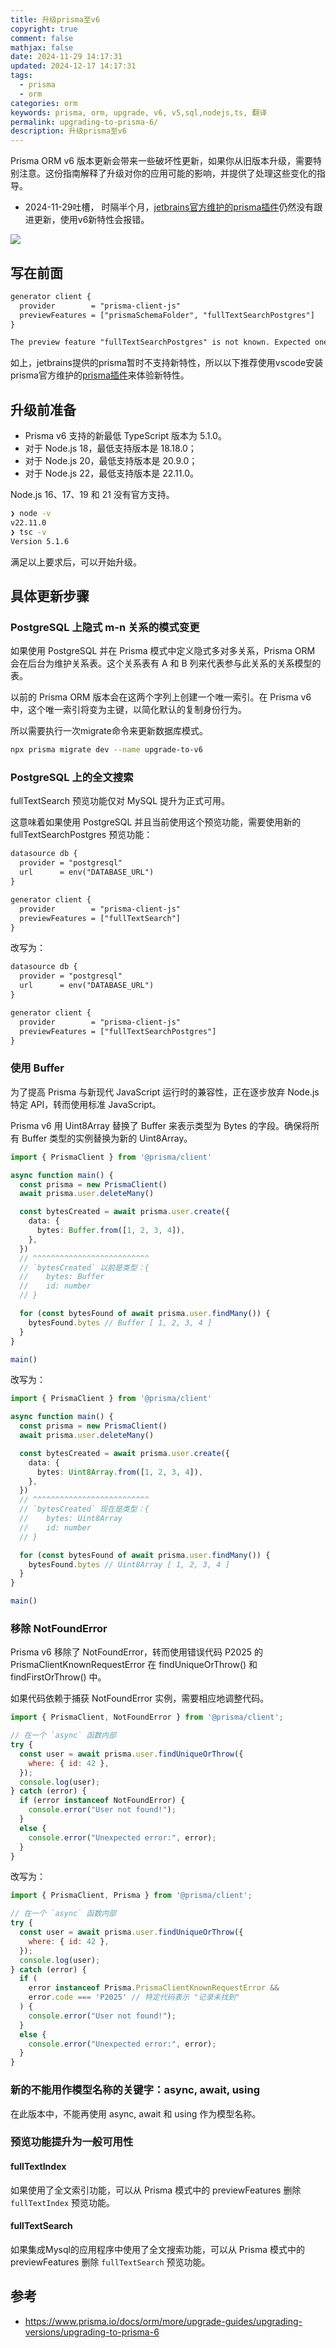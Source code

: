 ```yaml
---
title: 升级prisma至v6
copyright: true
comment: false
mathjax: false
date: 2024-11-29 14:17:31
updated: 2024-12-17 14:17:31
tags:
  - prisma
  - orm
categories: orm
keywords: prisma, orm, upgrade, v6, v5,sql,nodejs,ts, 翻译
permalink: upgrading-to-prisma-6/
description: 升级prisma至v6
---
```

Prisma ORM v6 版本更新会带来一些破坏性更新，如果你从旧版本升级，需要特别注意。这份指南解释了升级对你的应用可能的影响，并提供了处理这些变化的指导。

- 2024-11-29吐槽， 时隔半个月，[jetbrains官方维护的prisma插件](https://plugins.jetbrains.com/plugin/20686-prisma-orm/reviews/new)仍然没有跟进更新，使用v6新特性会报错。

<!-- more -->
![](https://img1.tucang.cc/api/image/show/ca3dc7d7d5b8b022efe28527dbad09e0)

## 写在前面

```txt
generator client {
  provider        = "prisma-client-js"
  previewFeatures = ["prismaSchemaFolder", "fullTextSearchPostgres"]
}
```

```txt
The preview feature "fullTextSearchPostgres" is not known. Expected one of: deno, driverAdapters, fullTextIndex, fullTextSearch, metrics, multiSchema, nativeDistinct, postgresqlExtensions, tracing, views, relationJoins, prismaSchemaFolder, omitApi, strictUndefinedChecks. If this is unexpected, it might be due to your editor's Prisma Extension being out of date.
```

如上，jetbrains提供的prisma暂时不支持新特性，所以以下推荐使用vscode安装prisma官方维护的[prisma插件](https://marketplace.visualstudio.com/items?itemName=Prisma.prisma)来体验新特性。

## 升级前准备

- Prisma v6 支持的新最低 TypeScript 版本为 5.1.0。
- 对于 Node.js 18，最低支持版本是 18.18.0；
- 对于 Node.js 20，最低支持版本是 20.9.0；
- 对于 Node.js 22，最低支持版本是 22.11.0。

Node.js 16、17、19 和 21 没有官方支持。

```bash
❯ node -v
v22.11.0
❯ tsc -v
Version 5.1.6
```

满足以上要求后，可以开始升级。

## 具体更新步骤

### PostgreSQL 上隐式 m-n 关系的模式变更

如果使用 PostgreSQL 并在 Prisma 模式中定义隐式多对多关系，Prisma ORM 会在后台为维护关系表。这个关系表有 A 和 B 列来代表参与此关系的关系模型的表。

以前的 Prisma ORM 版本会在这两个字列上创建一个唯一索引。在 Prisma v6 中，这个唯一索引将变为主键，以简化默认的复制身份行为。

所以需要执行一次migrate命令来更新数据库模式。

```bash
npx prisma migrate dev --name upgrade-to-v6
```

### PostgreSQL 上的全文搜索

fullTextSearch 预览功能仅对 MySQL 提升为正式可用。

这意味着如果使用 PostgreSQL 并且当前使用这个预览功能，需要使用新的 fullTextSearchPostgres 预览功能：

```txt
datasource db {
  provider = "postgresql"
  url      = env("DATABASE_URL")
}

generator client {
  provider        = "prisma-client-js"
  previewFeatures = ["fullTextSearch"]
}
```

改写为：

```txt
datasource db {
  provider = "postgresql"
  url      = env("DATABASE_URL")
}

generator client {
  provider        = "prisma-client-js"
  previewFeatures = ["fullTextSearchPostgres"]
}
```

### 使用 Buffer

为了提高 Prisma 与新现代 JavaScript 运行时的兼容性，正在逐步放弃 Node.js 特定 API，转而使用标准 JavaScript。

Prisma v6 用 Uint8Array 替换了 Buffer 来表示类型为 Bytes 的字段。确保将所有 Buffer 类型的实例替换为新的 Uint8Array。

```ts
import { PrismaClient } from '@prisma/client'

async function main() {
  const prisma = new PrismaClient()
  await prisma.user.deleteMany()

  const bytesCreated = await prisma.user.create({
    data: {
      bytes: Buffer.from([1, 2, 3, 4]),
    },
  })
  // ^^^^^^^^^^^^^^^^^^^^^^^^^^
  // `bytesCreated` 以前是类型：{
  //    bytes: Buffer
  //    id: number
  // }

  for (const bytesFound of await prisma.user.findMany()) {
    bytesFound.bytes // Buffer [ 1, 2, 3, 4 ]
  }
}

main()
```

改写为：

```ts
import { PrismaClient } from '@prisma/client'

async function main() {
  const prisma = new PrismaClient()
  await prisma.user.deleteMany()

  const bytesCreated = await prisma.user.create({
    data: {
      bytes: Uint8Array.from([1, 2, 3, 4]),
    },
  })
  // ^^^^^^^^^^^^^^^^^^^^^^^^^^
  // `bytesCreated` 现在是类型：{
  //    bytes: Uint8Array
  //    id: number
  // }

  for (const bytesFound of await prisma.user.findMany()) {
    bytesFound.bytes // Uint8Array [ 1, 2, 3, 4 ]
  }
}

main()
```

### 移除 NotFoundError

Prisma v6 移除了 NotFoundError，转而使用错误代码 P2025 的 PrismaClientKnownRequestError 在 findUniqueOrThrow() 和 findFirstOrThrow() 中。

如果代码依赖于捕获 NotFoundError 实例，需要相应地调整代码。

```js
import { PrismaClient, NotFoundError } from '@prisma/client';

// 在一个 `async` 函数内部
try {
  const user = await prisma.user.findUniqueOrThrow({
    where: { id: 42 },
  });
  console.log(user);
} catch (error) {
  if (error instanceof NotFoundError) {
    console.error("User not found!");
  }
  else {
    console.error("Unexpected error:", error);
  }
}
```

改写为：

```js
import { PrismaClient, Prisma } from '@prisma/client';

// 在一个 `async` 函数内部
try {
  const user = await prisma.user.findUniqueOrThrow({
    where: { id: 42 },
  });
  console.log(user);
} catch (error) {
  if (
    error instanceof Prisma.PrismaClientKnownRequestError &&
    error.code === 'P2025' // 特定代码表示 "记录未找到"
  ) {
    console.error("User not found!");
  }
  else {
    console.error("Unexpected error:", error);
  }
}
```

### 新的不能用作模型名称的关键字：async, await, using

在此版本中，不能再使用 async, await 和 using 作为模型名称。

### 预览功能提升为一般可用性

#### fullTextIndex

如果使用了全文索引功能，可以从 Prisma 模式中的 previewFeatures 删除 `fullTextIndex` 预览功能。

#### fullTextSearch

如果集成Mysql的应用程序中使用了全文搜索功能，可以从 Prisma 模式中的 previewFeatures 删除 `fullTextSearch` 预览功能。

## 参考

- <https://www.prisma.io/docs/orm/more/upgrade-guides/upgrading-versions/upgrading-to-prisma-6>
